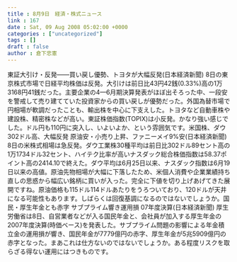 ```yaml
---
title : 8月9日　経済・株式ニュース
link : 167
date : Sat, 09 Aug 2008 05:02:00 +0000
categories : ["uncategorized"]
tags : []
draft : false
author : 倉下忠憲
---
```


東証大引け・反発——買い戻し優勢、トヨタが大幅反発(日本経済新聞) 8日の東京株式市場で日経平均株価は反発。大引けは前日比43円42銭(0.33%)高の1万3168円41銭だった。主要企業の4—6月期決算発表がほぼ出そろった中、一段安を警戒して売り建てていた投資家からの買い戻しが優勢だった。外国為替市場で円相場が軟調だったことも、輸出株を中心に下支えした。トヨタなど自動車株や建設株、精密株などが高い。東証株価指数(TOPIX)は小反発。かなり強い感じでした。ドル円も110円に突入し、いよいよか、という雰囲気です。米国株、ダウ302ドル高、大幅反発 原油安・小売り上昇、ファニーメイ9%安(日本経済新聞) 8日の米株式相場は急反発。ダウ工業株30種平均は前日比302ドル89セント高の1万1734ドル32セント、ハイテク比率が高いナスダック総合株価指数は58.37ポイント高の2414.10で終えた。ダウ平均は6月25日以来、ナスダック指数は6月19日以来の高値。原油先物相場が大幅に下落したため、米個人消費や企業業績持ち直しの思惑から幅広い銘柄に買いが入った。完全に下値を切り上げあげてきた展開ですね。原油価格も115ドル114ドルあたりをうろついており、120ドルが天井になる可能性もあります。しばらくは回復基調になるのではないでしょうか。国民・厚生年金とも赤字 サブプライム響き運用損 07年度決算(日本経済新聞) 厚生労働省は8日、自営業者などが入る国民年金と、会社員が加入する厚生年金の2007年度決算(時価ベース)を発表した。サブプライム問題の影響による年金積立金の運用損が響き、国民年金が7779億円の赤字、厚生年金が5兆5909億円の赤字となった。まあこれは仕方ないのではないでしょうか。ある程度リスクを取らざる得ない運用にはつきものです。
